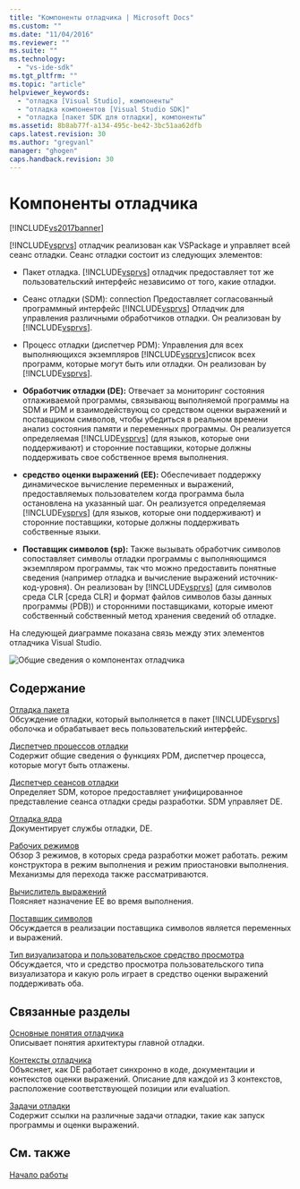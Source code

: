 ```yaml
---
title: "Компоненты отладчика | Microsoft Docs"
ms.custom: ""
ms.date: "11/04/2016"
ms.reviewer: ""
ms.suite: ""
ms.technology: 
  - "vs-ide-sdk"
ms.tgt_pltfrm: ""
ms.topic: "article"
helpviewer_keywords: 
  - "отладка [Visual Studio], компоненты"
  - "отладка компонентов [Visual Studio SDK]"
  - "отладка [пакет SDK для отладки], компоненты"
ms.assetid: 8b8ab77f-a134-495c-be42-3bc51aa62dfb
caps.latest.revision: 30
ms.author: "gregvanl"
manager: "ghogen"
caps.handback.revision: 30
---
```

# Компоненты отладчика
[!INCLUDE[vs2017banner](../../code-quality/includes/vs2017banner.md)]

[!INCLUDE[vsprvs](../../code-quality/includes/vsprvs_md.md)] отладчик реализован как VSPackage и управляет всей сеанс отладки.  Сеанс отладки состоит из следующих элементов:  
  
-   Пакет отладка.  [!INCLUDE[vsprvs](../../code-quality/includes/vsprvs_md.md)] отладчик предоставляет тот же пользовательский интерфейс независимо от того, какие отладки.  
  
-   Сеанс отладки \(SDM\): connection Предоставляет согласованный программный интерфейс [!INCLUDE[vsprvs](../../code-quality/includes/vsprvs_md.md)] Отладчик для управления различными обработчиков отладки.  Он реализован by [!INCLUDE[vsprvs](../../code-quality/includes/vsprvs_md.md)].  
  
-   Процесс отладки \(диспетчер PDM\): Управления для всех выполняющихся экземпляров [!INCLUDE[vsprvs](../../code-quality/includes/vsprvs_md.md)]список всех программ, которые могут быть или отладки.  Он реализован by [!INCLUDE[vsprvs](../../code-quality/includes/vsprvs_md.md)].  
  
-   **Обработчик отладки \(DE\):** Отвечает за мониторинг состояния отлаживаемой программы, связывающ выполняемой программы на SDM и PDM и взаимодействующ со средством оценки выражений и поставщиком символов, чтобы убедиться в реальном времени анализ состояния памяти и переменных программы.  Он реализуется определяемая [!INCLUDE[vsprvs](../../code-quality/includes/vsprvs_md.md)] \(для языков, которые они поддерживают\) и сторонние поставщики, которые должны поддерживать свое собственное время выполнения.  
  
-   **средство оценки выражений \(EE\):** Обеспечивает поддержку динамическое вычисление переменных и выражений, предоставляемых пользователем когда программа была остановлена на указанный шаг.  Он реализуется определяемая [!INCLUDE[vsprvs](../../code-quality/includes/vsprvs_md.md)] \(для языков, которые они поддерживают\) и сторонние поставщики, которые должны поддерживать собственные языки.  
  
-   **Поставщик символов \(sp\):** Также вызывать обработчик символов сопоставляет символы отладки программы с выполняющимся экземпляром программы, так что можно предоставить понятные сведения \(например отладка и вычисление выражений источник\-код\-уровня\).  Он реализован by [!INCLUDE[vsprvs](../../code-quality/includes/vsprvs_md.md)] \(для символов среда CLR \[среда CLR\] и формат файлов символов базы данных программы \(PDB\)\) и сторонними поставщиками, которые имеют собственный собственный метод хранения сведений об отладке.  
  
 На следующей диаграмме показана связь между этих элементов отладчика Visual Studio.  
  
 ![Общие сведения о компонентах отладчика](~/docs/extensibility/debugger/media/dbugcompovrview.gif "DBugCompOvrview")  
  
## Содержание  
 [Отладка пакета](../../extensibility/debugger/debug-package.md)  
 Обсуждение отладки, который выполняется в пакет [!INCLUDE[vsprvs](../../code-quality/includes/vsprvs_md.md)] оболочка и обрабатывает весь пользовательский интерфейс.  
  
 [Диспетчер процессов отладки](../../extensibility/debugger/process-debug-manager.md)  
 Содержит общие сведения о функциях PDM, диспетчер процесса, которые могут быть отлажены.  
  
 [Диспетчер сеансов отладки](../../extensibility/debugger/session-debug-manager.md)  
 Определяет SDM, которое предоставляет унифицированное представление сеанса отладки среды разработки.  SDM управляет DE.  
  
 [Отладка ядра](../../extensibility/debugger/debug-engine.md)  
 Документирует службы отладки, DE.  
  
 [Рабочих режимов](../../extensibility/debugger/operational-modes.md)  
 Обзор 3 режимов, в которых среда разработки может работать. режим конструктора в режим выполнения и режим приостановки выполнения.  Механизмы для перехода также рассматриваются.  
  
 [Вычислитель выражений](../../extensibility/debugger/expression-evaluator.md)  
 Поясняет назначение EE во время выполнения.  
  
 [Поставщик символов](../../extensibility/debugger/symbol-provider.md)  
 Обсуждается в реализации поставщика символов является переменных и выражений.  
  
 [Тип визуализатора и пользовательское средство просмотра](../../extensibility/debugger/type-visualizer-and-custom-viewer.md)  
 Обсуждается, что и средство просмотра пользовательского типа визуализатора и какую роль играет в средство оценки выражений поддерживать оба.  
  
## Связанные разделы  
 [Основные понятия отладчика](../../extensibility/debugger/debugger-concepts.md)  
 Описывает понятия архитектуры главной отладки.  
  
 [Контексты отладчика](../../extensibility/debugger/debugger-contexts.md)  
 Объясняет, как DE работает синхронно в коде, документации и контекстов оценки выражений.  Описание для каждой из 3 контекстов, расположение соответствующей позиции или evaluation.  
  
 [Задачи отладки](../../extensibility/debugger/debugging-tasks.md)  
 Содержит ссылки на различные задачи отладки, такие как запуск программы и оценки выражений.  
  
## См. также  
 [Начало работы](../../extensibility/debugger/getting-started-with-debugger-extensibility.md)